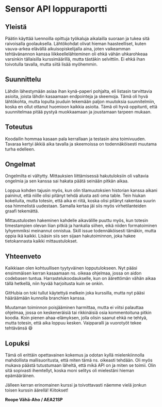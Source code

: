 # Sensor API loppuraportti

## Yleistä

Päätin käyttää luennoilla opittuja työkaluja aikalailla suoraan ja tukea sitä raivoisalla goolauksella. Lähtökohdat olivat hieman haasteelliset, kuten vauva-arkea elävällä aikuisopiskelijalla aina, joten vaikeamman tehtävänannon kanssa liikkeellelähteminen oli ehkä vähän uhkarohkeaa varsinkin tällaisilla kurssimäärillä, mutta tästäkin selvittiin. Ei ehkä ihan toivotulla tavalla, mutta siitä lisää myöhemmin.

## Suunnittelu

Lähdin lähestymään asiaa ihan kynä-paperi pohjalta, eli listasin tarvittavia asioita, joista lähdin kasaamaan endpointeja ja skeemoja. Tämä oli hyvä lähtökohta, mutta lopulta jouduin tekemään paljon muutoksia suunnitelmiin, koska en ollut ottanut huomioon kaikkia asioita. Tämä oli hyvä oppitunti, että suunnitelmaa pitää pystyä muokkaamaan ja joustamaan tarpeen mukaan.

## Toteutus

Koodailin hommaa kasaan pala kerrallaan ja testasin aina toimivuuden. Tavaraa kertyi äkkiä aika tavalla ja skeemoissa on todennäköisesti muutama turha edelleen.

## Ongelmat

Ongelmilta ei vältytty. Mittauksien liittämisessä hakutuloksiin oli valtavia ongelmia ja sen kanssa sai hakata päätä seinään pitkän aikaa.

Loppua kohden tajusin myös, kun olin tilamuutoksien historian kanssa aikani paininut, että niille olisi pitänyt tehdä alusta asti oma table. Tein hiukan kokeiluita, mutta totesin, että aika ei riitä, koska olisi pitänyt rakentaa suurin osa himmelistä uudestaan. Samalla kertaa jäi siis myös virhetilanteiden graafi tekemättä.

Mittaustulosten hakeminen kahdelle aikavälille puuttu myös, kun totesin timestampien olevan liian pitkiä ja hankalia siihen, eikä niiden formatoiminen lyhyemmiksi meinannut onnistua. Skill issue todennäköisesti tämäkin, mutta oppia ikä kaikki. Lisäsin siis sen sijaan hakutoiminnon, joka hakee tietokannasta kaikki mittaustulokset.

## Yhteenveto

Kaikkiaan olen kohtuullisen tyytyväinen lopputulokseen. Nyt pääsi ensimmäisen kerran kasaamaan ns. oikeaa ohjelmaa, jossa on aidon codebasen tuntua. Harrastelukoodaukselle, kun on äärettömän vähän aikaa tällä hetkellä, niin hyvää harjoitusta kuin se onkin.

GitHubia on toki tullut käytettyä melkein joka kurssilla, mutta nyt pääsi hääräämään kunnolla branchien kanssa.

Muutaman toiminnon poisjääminen harmittaa, mutta ei viitsi palauttaa ohjelmaa, jossa on keskeneräisiä tai rikkinäisiä osia kommentoituna pitkin koodia. Koin pienen ahaa-elämyksen, jolla olisin saanut ehkä ne tehtyä, mutta totesin, että aika loppuu kesken. Vaipparalli ja vuorotyöt tekee tehtävänsä :smile:

## Lopuksi

Tämä oli erittäin opettavainen kokemus ja odotan kyllä mielenkiinnolla mahdollista mallisuoritusta, että miten tämä ns. oikeasti tehdään. Oli myös mukava päästä tutustumaan läheltä, että mikä API on ja miten se toimii. Olin sitä sopivasti ihemtellyt, koska moni selitys oli mielestäni hieman epämääräinen.

Jälleen kerran erinomainen kurssi ja toivottavasti näemme vielä jonkun toisen kurssin äärellä! Kiitokset!

**Roope Vähä-Aho / AEA21SP**
